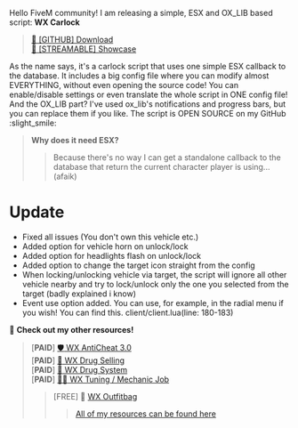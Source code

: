 
Hello FiveM community! I am releasing a simple, ESX and OX_LIB based script: **WX Carlock**

> [🌸 [GITHUB] Download](https://github.com/nwvh/wx_carlock)<br>
> [🌸 [STREAMABLE] Showcase](https://streamable.com/qfepzc)

As the name says, it's a carlock script that uses one simple ESX callback to the database. It includes a big config file where you can modify almost EVERYTHING, without even opening the source code! You can enable/disable settings or even translate the whole script in ONE config file! And the OX_LIB part? I've used ox_lib's notifications and progress bars, but you can replace them if you like. The script is OPEN SOURCE on my GitHub :slight_smile: 

> **Why does it need ESX?**
> > Because there's no way I can get a standalone callback to the database that return the current character player is using... (afaik)


# Update
- Fixed all issues (You don't own this vehicle etc.)
- Added option for vehicle horn on unlock/lock
- Added option for headlights flash on unlock/lock
- Added option to change the target icon straight from the config
- When locking/unlocking vehicle via target, the script will ignore all other vehicle nearby and try to lock/unlock only the one you selected from the target (badly explained i know)
- Event use option added. You can use, for example, in the radial menu if you wish! You can find this. client/client.lua(line: 180-183)

:eyes: **Check out my other resources!**

> [**PAID**] [:shield: WX AntiCheat 3.0 ](https://forum.cfx.re/t/update-paid-wx-anticheat-update-3-0-affordable-standalone-anticheat-that-just-works/5104748)<br>
> [**PAID**] [:herb: WX Drug Selling](https://forum.cfx.re/t/release-paid-ox-wx-drug-selling/5128468)<br>
> [**PAID**] [:pill: WX Drug System ](https://forum.cfx.re/t/release-paid-ox-wx-drugs-advanced-drug-system-including-production-and-drug-effects/5126862)<br>
> [**PAID**] [:man_mechanic: WX Tuning / Mechanic Job](https://forum.cfx.re/t/release-paid-ox-esx-wx-tuning-advanced-mechanic-job-powered-by-ox-lib/5125108/)<br>
> > [FREE] 👕 [WX Outfitbag](https://forum.cfx.re/t/free-ox-wx-outfit-bag-quickly-change-your-outfit-using-an-item/5157084)<br>
> > > [All of my resources can be found here](https://forum.cfx.re/u/0wx/activity/topics)<br>
